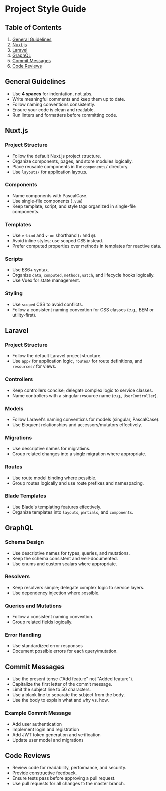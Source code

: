 # Project Style Guide

## Table of Contents
1. [General Guidelines](#general-guidelines)
2. [Nuxt.js](#nuxtjs)
3. [Laravel](#laravel)
4. [GraphQL](#graphql)
5. [Commit Messages](#commit-messages)
6. [Code Reviews](#code-reviews)

## General Guidelines
- Use **4 spaces** for indentation, not tabs.
- Write meaningful comments and keep them up to date.
- Follow naming conventions consistently.
- Ensure your code is clean and readable.
- Run linters and formatters before committing code.

## Nuxt.js
### Project Structure
- Follow the default Nuxt.js project structure.
- Organize components, pages, and store modules logically.
- Place reusable components in the `components/` directory.
- Use `layouts/` for application layouts.

### Components
- Name components with PascalCase.
- Use single-file components (`.vue`).
- Keep template, script, and style tags organized in single-file components.

### Templates
- Use `v-bind` and `v-on` shorthand (`:` and `@`).
- Avoid inline styles; use scoped CSS instead.
- Prefer computed properties over methods in templates for reactive data.

### Scripts
- Use ES6+ syntax.
- Organize `data`, `computed`, `methods`, `watch`, and lifecycle hooks logically.
- Use Vuex for state management.

### Styling
- Use `scoped` CSS to avoid conflicts.
- Follow a consistent naming convention for CSS classes (e.g., BEM or utility-first).

## Laravel
### Project Structure
- Follow the default Laravel project structure.
- Use `app/` for application logic, `routes/` for route definitions, and `resources/` for views.

### Controllers
- Keep controllers concise; delegate complex logic to service classes.
- Name controllers with a singular resource name (e.g., `UserController`).

### Models
- Follow Laravel's naming conventions for models (singular, PascalCase).
- Use Eloquent relationships and accessors/mutators effectively.

### Migrations
- Use descriptive names for migrations.
- Group related changes into a single migration where appropriate.

### Routes
- Use route model binding where possible.
- Group routes logically and use route prefixes and namespacing.

### Blade Templates
- Use Blade's templating features effectively.
- Organize templates into `layouts`, `partials`, and `components`.

## GraphQL
### Schema Design
- Use descriptive names for types, queries, and mutations.
- Keep the schema consistent and well-documented.
- Use enums and custom scalars where appropriate.

### Resolvers
- Keep resolvers simple; delegate complex logic to service layers.
- Use dependency injection where possible.

### Queries and Mutations
- Follow a consistent naming convention.
- Group related fields logically.

### Error Handling
- Use standardized error responses.
- Document possible errors for each query/mutation.

## Commit Messages
- Use the present tense ("Add feature" not "Added feature").
- Capitalize the first letter of the commit message.
- Limit the subject line to 50 characters.
- Use a blank line to separate the subject from the body.
- Use the body to explain what and why vs. how.

### Example Commit Message
- Add user authentication
- Implement login and registration
- Add JWT token generation and verification
- Update user model and migrations

## Code Reviews
- Review code for readability, performance, and security.
- Provide constructive feedback.
- Ensure tests pass before approving a pull request.
- Use pull requests for all changes to the master branch.

